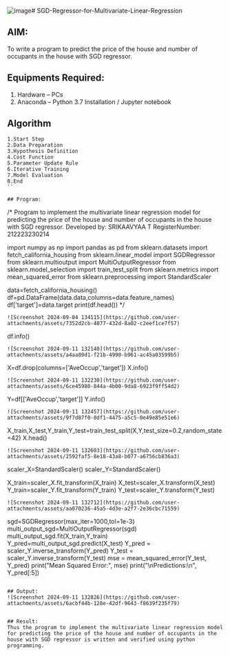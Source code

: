 ![image](https://github.com/user-attachments/assets/87814606-1d40-485c-9e3b-3c9a9e76358c)# SGD-Regressor-for-Multivariate-Linear-Regression

## AIM:
To write a program to predict the price of the house and number of occupants in the house with SGD regressor.

## Equipments Required:
1. Hardware – PCs
2. Anaconda – Python 3.7 Installation / Jupyter notebook

## Algorithm
```
1.Start Step
2.Data Preparation
3.Hypothesis Definition
4.Cost Function 
5.Parameter Update Rule 
6.Iterative Training 
7.Model Evaluation 
8.End
``

## Program:
```
/*
Program to implement the multivariate linear regression model for predicting the price of the house and number of occupants in the house with SGD regressor.
Developed by: SRIKAAVYAA T
RegisterNumber:  212223230214

import numpy as np
import pandas as pd
from sklearn.datasets import fetch_california_housing
from sklearn.linear_model import SGDRegressor
from sklearn.multioutput import MultiOutputRegressor
from sklearn.model_selection import train_test_split
from sklearn.metrics import mean_squared_error
from sklearn.preprocessing import StandardScaler

data=fetch_california_housing()
df=pd.DataFrame(data.data,columns=data.feature_names)
df['target']=data.target
print(df.head())
*/
```
![Screenshot 2024-09-04 134115](https://github.com/user-attachments/assets/7352d2cb-4077-432d-8a02-c2eef1ce7f57)

```
df.info()
```
![Screenshot 2024-09-11 132140](https://github.com/user-attachments/assets/a4aa89d1-f21b-4990-b961-ac45a03599b5)
```
X=df.drop(columns=['AveOccup','target'])
X.info()
```
![Screenshot 2024-09-11 132230](https://github.com/user-attachments/assets/6ce45980-844a-4b00-9da8-6923f9ff54d2)

```
Y=df[['AveOccup','target']]
Y.info()
```
![Screenshot 2024-09-11 132457](https://github.com/user-attachments/assets/9f7d87f0-8df1-4475-a5c5-0e49e85e51e6)

```
X_train,X_test,Y_train,Y_test=train_test_split(X,Y,test_size=0.2,random_state=42)
X.head()
```
![Screenshot 2024-09-11 132603](https://github.com/user-attachments/assets/2592faf5-8e18-43a8-b077-a6756cb836a3)

```
scaler_X=StandardScaler()
scaler_Y=StandardScaler()

X_train=scaler_X.fit_transform(X_train)
X_test=scaler_X.transform(X_test)
Y_train=scaler_Y.fit_transform(Y_train)
Y_test=scaler_Y.transform(Y_test)
```
![Screenshot 2024-09-11 132712](https://github.com/user-attachments/assets/aa070236-45a5-4d3e-a2f7-2e36cbc71559)
```
sgd=SGDRegressor(max_iter=1000,tol=1e-3)
multi_output_sgd=MultiOutputRegressor(sgd)
multi_output_sgd.fit(X_train,Y_train)
Y_pred=multi_output_sgd.predict(X_test)
Y_pred = scaler_Y.inverse_transform(Y_pred)
Y_test = scaler_Y.inverse_transform(Y_test)
mse = mean_squared_error(Y_test, Y_pred)
print("Mean Squared Error:", mse)
print("\nPredictions:\n", Y_pred[:5])

```

## Output:
![Screenshot 2024-09-11 132826](https://github.com/user-attachments/assets/6acbf44b-128e-42df-9643-f8639f235f79)


## Result:
Thus the program to implement the multivariate linear regression model for predicting the price of the house and number of occupants in the house with SGD regressor is written and verified using python programming.
